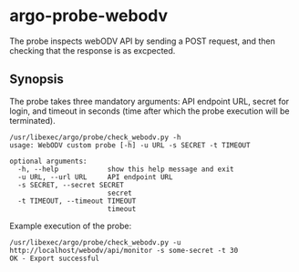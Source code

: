 # argo-probe-webodv

The probe inspects webODV API by sending a POST request, and then checking that the response is as excpected.

## Synopsis

The probe takes three mandatory arguments: API endpoint URL, secret for login, and timeout in seconds (time after which the probe execution will be terminated). 

```
/usr/libexec/argo/probe/check_webodv.py -h
usage: WebODV custom probe [-h] -u URL -s SECRET -t TIMEOUT

optional arguments:
  -h, --help            show this help message and exit
  -u URL, --url URL     API endpoint URL
  -s SECRET, --secret SECRET
                        secret
  -t TIMEOUT, --timeout TIMEOUT
                        timeout
```

Example execution of the probe:

```
/usr/libexec/argo/probe/check_webodv.py -u http://localhost/webodv/api/monitor -s some-secret -t 30
OK - Export successful
```
